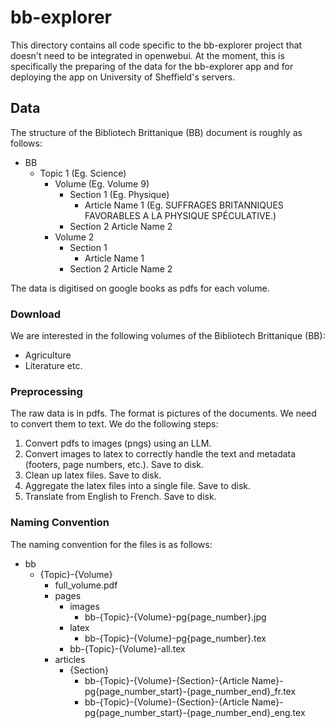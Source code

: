 # bb-explorer

This directory contains all code specific to the bb-explorer project that doesn't need to be integrated in openwebui.
At the moment, this is specifically the preparing of the data for the bb-explorer app and for deploying the app on University of Sheffield's servers.

## Data

The structure of the Bibliotech Brittanique (BB) document is roughly as follows:

- BB
    - Topic 1 (Eg. Science)
        - Volume (Eg. Volume 9)
            - Section 1 (Eg. Physique)
                - Article Name 1 (Eg. SUFFRAGES BRITANNIQUES FAVORABLES A LA PHYSIQUE SPÉCULATIVE.)
            - Section 2
                Article Name 2
        - Volume 2
            - Section 1
                - Article Name 1
            - Section 2
                Article Name 2

The data is digitised on google books as pdfs for each volume.

### Download

We are interested in the following volumes of the Bibliotech Brittanique (BB):

- Agriculture
- Literature
 etc.

### Preprocessing

The raw data is in pdfs. The format is pictures of the documents. We need to convert them to text. We do the following steps:

1. Convert pdfs to images (pngs) using an LLM.
2. Convert images to latex to correctly handle the text and metadata (footers, page numbers, etc.). Save to disk.
3. Clean up latex files. Save to disk.
4. Aggregate the latex files into a single file. Save to disk.
5. Translate from English to French. Save to disk.

### Naming Convention

The naming convention for the files is as follows:
- bb
    - {Topic}-{Volume}
        - full_volume.pdf
        - pages
            - images
                - bb-{Topic}-{Volume}-pg{page_number}.jpg
            - latex
                - bb-{Topic}-{Volume}-pg{page_number}.tex
            - bb-{Topic}-{Volume}-all.tex
        - articles
            - {Section}
                - bb-{Topic}-{Volume}-{Section}-{Article Name}-pg{page_number_start}-{page_number_end}_fr.tex
                - bb-{Topic}-{Volume}-{Section}-{Article Name}-pg{page_number_start}-{page_number_end}_eng.tex

